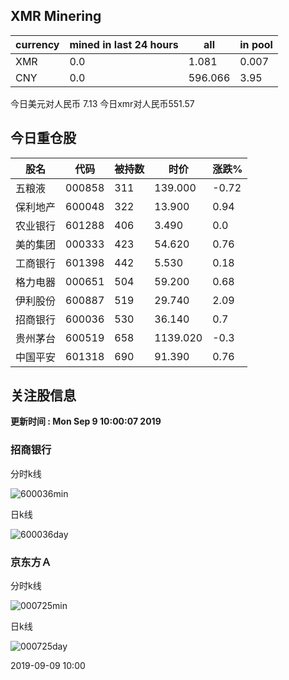 ## XMR Minering

|currency|mined in last 24 hours|all|in pool|
|---|---|---|---|
|XMR|0.0|1.081|0.007|
|CNY|0.0|596.066|3.95|

今日美元对人民币 7.13	今日xmr对人民币551.57


## 今日重仓股 

|股名|代码|被持数|时价|涨跌%|
|---|---|---|---|---|
|五粮液|000858|311|139.000|-0.72|
|保利地产|600048|322|13.900|0.94|
|农业银行|601288|406|3.490|0.0|
|美的集团|000333|423|54.620|0.76|
|工商银行|601398|442|5.530|0.18|
|格力电器|000651|504|59.200|0.68|
|伊利股份|600887|519|29.740|2.09|
|招商银行|600036|530|36.140|0.7|
|贵州茅台|600519|658|1139.020|-0.3|
|中国平安|601318|690|91.390|0.76|

## 关注股信息
**更新时间 : Mon Sep  9 10:00:07 2019**
### 招商银行 
分时k线

![600036min](http://image.sinajs.cn/newchart/min/n/sh600036.gif)

日k线

![600036day](http://image.sinajs.cn/newchart/daily/n/sh600036.gif)

### 京东方Ａ 
分时k线

![000725min](http://image.sinajs.cn/newchart/min/n/sz000725.gif)

日k线

![000725day](http://image.sinajs.cn/newchart/daily/n/sz000725.gif)

2019-09-09 10:00
